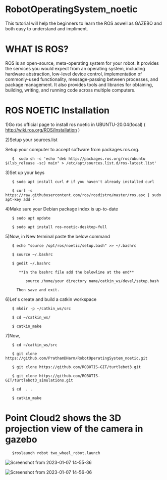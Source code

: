 # RobotOperatingSystem_noetic
This tutorial will help the beginners to learn the ROS aswell as GAZEBO and  both easy to understand and impliment.  

# WHAT IS ROS?

ROS is an open-source, meta-operating system for your robot. It provides the services you would expect from an operating system, including hardware       abstraction, low-level device control, implementation of commonly-used functionality, message-passing between processes, and package management. It       also provides tools and libraries for obtaining, building, writing, and running code across multiple computers.
    
# ROS NOETIC Installation

  1)Go ros official page to install ros noetic in UBUNTU-20.04(focal) ( http://wiki.ros.org/ROS/Installation )

  2)Setup your sources.list
 
   Setup your computer to accept software from packages.ros.org.
    
       $  sudo sh -c 'echo "deb http://packages.ros.org/ros/ubuntu $(lsb_release -sc) main" > /etc/apt/sources.list.d/ros-latest.list'
    
  3)Set up your keys
      
       $ sudo apt install curl # if you haven't already installed curl
      
       $ curl -s https://raw.githubusercontent.com/ros/rosdistro/master/ros.asc | sudo apt-key add -
  
  4)Make sure your Debian package index is up-to-date
    
       $ sudo apt update

       $ sudo apt install ros-noetic-desktop-full
    
  5)Now, in New terminal paste the below command
 
       $ echo "source /opt/ros/noetic/setup.bash" >> ~/.bashrc
   
       $ source ~/.bashrc
       
       $ gedit ~/.bashrc
       
          **In the bashrc file add the belowline at the end**
          
             source /home/your directory name/catkin_ws/devel/setup.bash
          
         Then save and exit.
   
  6)Let's create and build a catkin workspace

       $ mkdir -p ~/catkin_ws/src

       $ cd ~/catkin_ws/

       $ catkin_make
   
  7)Now, 
 
       $ cd ~/catkin_ws/src

       $ git clone https://github.com/PrathamDHarm/RobotOperatingSystem_noetic.git
       
       $ git clone https://github.com/ROBOTIS-GIT/turtlebot3.git
       
       $ git clone https://github.com/ROBOTIS-GIT/turtlebot3_simulations.git

       $ cd  . .

       $ catkin_make
 
       
  # Point Cloud2 shows the 3D projection view of the camera in gazebo
      
       $roslaunch robot two_wheel_robot.launch

  ![Screenshot from 2023-01-07 14-55-36](https://user-images.githubusercontent.com/109065335/211144414-fda5776f-c510-4987-b22b-60273f8cd31c.png)
    
  ![Screenshot from 2023-01-07 14-56-06](https://user-images.githubusercontent.com/109065335/211144421-02c5cbb5-f199-47c2-8cd9-dda430075ad7.png)

